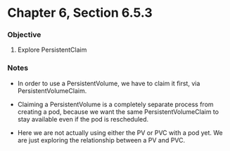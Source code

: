 # Chapter 6, Section 6.5.3

### Objective
1. Explore PersistentClaim

### Notes
- In order to use a PersistentVolume, we have to claim it first, via PersistentVolumeClaim.

- Claiming a PersistentVolume is a completely separate process from creating a pod, because we want the same PersistentVolumeClaim to stay available even if the pod is rescheduled.

- Here we are not actually using either the PV or PVC with a pod yet. We are just exploring the relationship between a PV and PVC.

